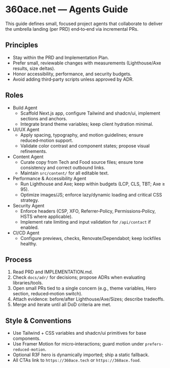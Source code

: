 # 360ace.net — Agents Guide

This guide defines small, focused project agents that collaborate to deliver the umbrella landing (per PRD) end‑to‑end via incremental PRs.

## Principles
- Stay within the PRD and Implementation Plan.
- Prefer small, reviewable changes with measurements (Lighthouse/Axe results, size deltas).
- Honor accessibility, performance, and security budgets.
- Avoid adding third‑party scripts unless approved by ADR.

## Roles
- Build Agent
  - Scaffold Next.js app, configure Tailwind and shadcn/ui, implement sections and anchors.
  - Integrate brand theme variables; keep client hydration minimal.
- UI/UX Agent
  - Apply spacing, typography, and motion guidelines; ensure reduced‑motion support.
  - Validate color contrast and component states; propose visual refinements.
- Content Agent
  - Curate copy from Tech and Food source files; ensure tone consistency and correct outbound links.
  - Maintain `src/content/` for all editable text.
- Performance & Accessibility Agent
  - Run Lighthouse and Axe; keep within budgets (LCP, CLS, TBT; Axe ≥ 95).
  - Optimize images/JS; enforce lazy/dynamic loading and critical CSS strategy.
- Security Agent
  - Enforce headers (CSP, XFO, Referrer‑Policy, Permissions‑Policy, HSTS where applicable).
  - Implement rate limiting and input validation for `/api/contact` if enabled.
- CI/CD Agent
  - Configure previews, checks, Renovate/Dependabot; keep lockfiles healthy.

## Process
1) Read PRD and IMPLEMENTATION.md.
2) Check `docs/adr/` for decisions; propose ADRs when evaluating libraries/tools.
3) Open small PRs tied to a single concern (e.g., theme variables, Hero section, reduced‑motion switch).
4) Attach evidence: before/after Lighthouse/Axe/Sizes; describe tradeoffs.
5) Merge and iterate until all DoD criteria are met.

## Style & Conventions
- Use Tailwind + CSS variables and shadcn/ui primitives for base components.
- Use Framer Motion for micro‑interactions; guard motion under `prefers-reduced-motion`.
- Optional R3F hero is dynamically imported; ship a static fallback.
- All CTAs link to `https://360ace.tech` or `https://360ace.food`.

